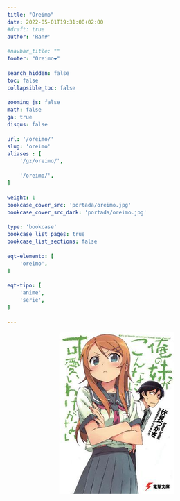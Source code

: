 ```yaml
---
title: "Oreimo"
date: 2022-05-01T19:31:00+02:00
#draft: true
author: 'Ran#'

#navbar_title: ""
footer: "Oreimo❤️"

search_hidden: false
toc: false
collapsible_toc: false

zooming_js: false
math: false
ga: true
disqus: false

url: '/oreimo/'
slug: 'oreimo'
aliases : [
    '/gz/oreimo/',

    '/oreimo/',
]

weight: 1
bookcase_cover_src: 'portada/oreimo.jpg'
bookcase_cover_src_dark: 'portada/oreimo.jpg'

type: 'bookcase'
bookcase_list_pages: true
bookcase_list_sections: false

eqt-elemento: [
    'oreimo',
]

eqt-tipo: [
    'anime',
    'serie',
]

---
```


<div style="text-align: center">
    <img title="oreimo" alt="oreimo" src="/portada/oreimo.jpg">
</div>

